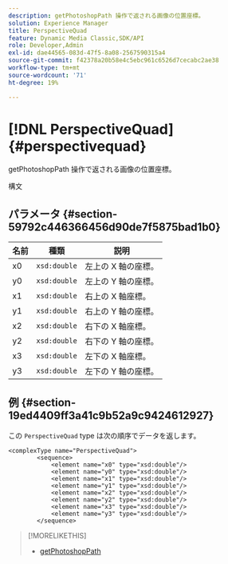 ```yaml
---
description: getPhotoshopPath 操作で返される画像の位置座標。
solution: Experience Manager
title: PerspectiveQuad
feature: Dynamic Media Classic,SDK/API
role: Developer,Admin
exl-id: dae44565-083d-47f5-8a08-2567590315a4
source-git-commit: f42378a20b58e4c5ebc961c6526d7cecabc2ae38
workflow-type: tm+mt
source-wordcount: '71'
ht-degree: 19%

---
```


# [!DNL PerspectiveQuad]{#perspectivequad}

getPhotoshopPath 操作で返される画像の位置座標。

構文

## パラメータ {#section-59792c446366456d90de7f5875bad1b0}

| 名前 | 種類 | 説明 |
|---|---|---|
| x0 | `xsd:double` | 左上の X 軸の座標。 |
| y0 | `xsd:double` | 左上の Y 軸の座標。 |
| x1 | `xsd:double` | 右上の X 軸座標。 |
| y1 | `xsd:double` | 右上の Y 軸の座標。 |
| x2 | `xsd:double` | 右下の X 軸座標。 |
| y2 | `xsd:double` | 右下の Y 軸の座標。 |
| x3 | `xsd:double` | 左下の X 軸座標。 |
| y3 | `xsd:double` | 左下の Y 軸の座標。 |

## 例 {#section-19ed4409ff3a41c9b52a9c9424612927}

この `PerspectiveQuad` type は次の順序でデータを返します。

```
<complexType name="PerspectiveQuad">
        <sequence>
            <element name="x0" type="xsd:double"/>
            <element name="y0" type="xsd:double"/>
            <element name="x1" type="xsd:double"/>
            <element name="y1" type="xsd:double"/>
            <element name="x2" type="xsd:double"/>
            <element name="y2" type="xsd:double"/>
            <element name="x3" type="xsd:double"/>
            <element name="y3" type="xsd:double"/>
        </sequence>
```

>[!MORELIKETHIS]
>
>* [getPhotoshopPath](../../operations/c-operations-intro/c-methods/r-get-photoshop-path.md#reference-545f902f84194951ac04e947fdc803b9)

